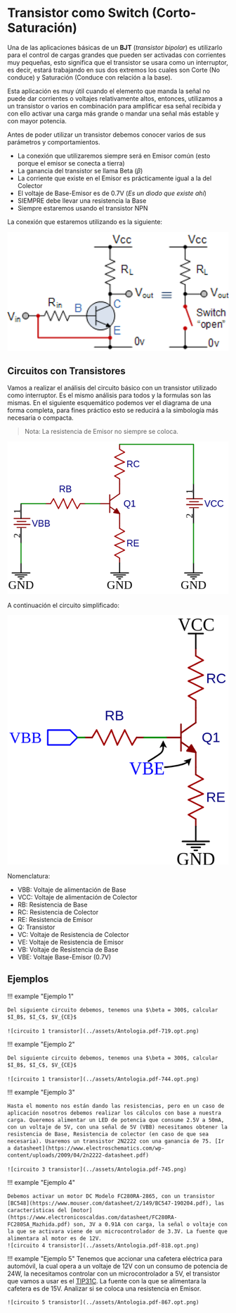 # Transistor como Switch (Corto-Saturación)

Una de las aplicaciones básicas de un **BJT** (*transistor bipolar*) es utilizarlo para el control de cargas grandes que pueden ser activadas con corrientes muy pequeñas, esto significa que el transistor se usara como un interruptor, es decir, estará trabajando en sus dos extremos los cuales son Corte (No conduce) y Saturación (Conduce con relación a la base).

Esta aplicación es muy útil cuando el elemento que manda la señal no puede dar corrientes o voltajes relativamente altos, entonces, utilizamos a un transistor o varios en combinación para amplificar esa señal recibida y con ello activar una carga más grande o mandar una señal más estable y con mayor potencia.

Antes de poder utilizar un transistor debemos conocer varios de sus parámetros y comportamientos.

- La conexión que utilizaremos siempre será en Emisor común (esto porque el emisor se conecta a tierra)
- La ganancia del transistor se llama Beta ($\beta$)
- La corriente que existe en el Emisor es prácticamente igual a la del Colector
- El voltaje de Base-Emisor es de 0.7V (*Es un diodo que existe ahí*)
- SIEMPRE debe llevar una resistencia la Base
- Siempre estaremos usando el transistor NPN

La conexión que estaremos utilizando es la siguiente:

![comparacion del transistor como switch](../assets/Antologia.pdf-703.png)

## Circuitos con Transistores

Vamos a realizar el análisis del circuito básico con un transistor utilizado como interruptor. Es el mismo análisis para todos y la formulas son las mismas.
En el siguiente esquemático podemos ver el diagrama de una forma completa, para fines práctico esto se reducirá a la simbología más necesaria o compacta.

> Nota: La resistencia de Emisor no siempre se coloca.

![circuito completo del transistor polarizado](../assets/Antologia.pdf-711.opt.png)

A continuación el circuito simplificado:

![circuito simplificado del transistor polarizado](../assets/Antologia.pdf-715.opt.png)

Nomenclatura:

- VBB: Voltaje de alimentación de Base
- VCC: Voltaje de alimentación de Colector
- RB: Resistencia de Base
- RC: Resistencia de Colector
- RE: Resistencia de Emisor
- Q: Transistor
- VC: Voltaje de Resistencia de Colector
- VE: Voltaje de Resistencia de Emisor
- VB: Voltaje de Resistencia de Base
- VBE: Voltaje Base-Emisor (0.7V)

## Ejemplos

!!! example "Ejemplo 1"

    Del siguiente circuito debemos, tenemos una $\beta = 300$, calcular $I_B$, $I_C$, $V_{CE}$

    ![circuito 1 transistor](../assets/Antologia.pdf-719.opt.png)

!!! example "Ejemplo 2"

    Del siguiente circuito debemos, tenemos una $\beta = 300$, calcular $I_B$, $I_C$, $V_{CE}$

    ![circuito 1 transistor](../assets/Antologia.pdf-744.opt.png)

!!! example "Ejemplo 3"

    Hasta el momento nos están dando las resistencias, pero en un caso de aplicación nosotros debemos realizar los cálculos con base a nuestra carga. Queremos alimentar un LED de potencia que consume 2.5V a 50mA, con un voltaje de 5V, con una señal de 5V (VBB) necesitamos obtener la resistencia de Base, Resistencia de colector (en caso de que sea necesaria). Usaremos un transistor 2N2222 con una ganancia de 75. [Ir a datasheet](https://www.electroschematics.com/wp-content/uploads/2009/04/2n2222-datasheet.pdf)

    ![circuito 3 transistor](../assets/Antologia.pdf-745.png)

!!! example "Ejemplo 4"

    Debemos activar un motor DC Modelo FC280RA-2865, con un transistor [BC548](https://www.mouser.com/datasheet/2/149/BC547-190204.pdf), las características del [motor](https://www.electronicoscaldas.com/datasheet/FC280RA-FC280SA_Mazhida.pdf) son, 3V a 0.91A con carga, la señal o voltaje con la que se activara viene de un microcontrolador de 3.3V. La fuente que alimentara al motor es de 12V.
    ![circuito 4 transistor](../assets/Antologia.pdf-818.opt.png)

!!! example "Ejemplo 5"
    Tenemos que accionar una cafetera eléctrica para automóvil, la cual opera a un voltaje de 12V con un consumo de potencia de 24W, la necesitamos controlar con un microcontrolador a 5V, el transistor que vamos a usar es el [TIP31C](https://www.hobbytronics.co.uk/datasheets/TIP31.pdf). La fuente con la que se alimentara la cafetera es de 15V. Analizar si se coloca una resistencia en Emisor.

    ![circuito 5 transistor](../assets/Antologia.pdf-867.opt.png)
